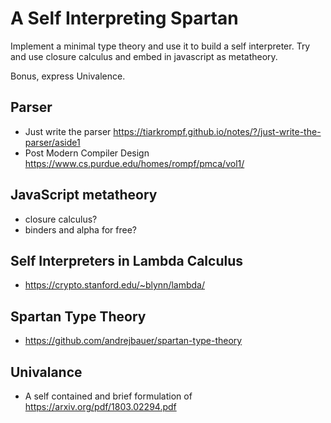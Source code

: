 # A Self Interpreting Spartan

Implement a minimal type theory and use it to build a self interpreter. Try and use closure calculus and embed in javascript as metatheory.

Bonus, express Univalence.

## Parser

* Just write the parser https://tiarkrompf.github.io/notes/?/just-write-the-parser/aside1
* Post Modern Compiler Design https://www.cs.purdue.edu/homes/rompf/pmca/vol1/

## JavaScript metatheory

* closure calculus?
* binders and alpha for free?

## Self Interpreters in Lambda Calculus

* https://crypto.stanford.edu/~blynn/lambda/

## Spartan Type Theory

* https://github.com/andrejbauer/spartan-type-theory

## Univalance

* A self contained and brief formulation of https://arxiv.org/pdf/1803.02294.pdf
